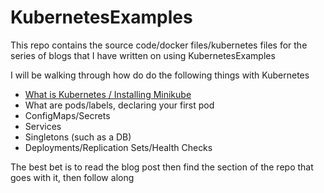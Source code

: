 # KubernetesExamples
This repo contains the source code/docker files/kubernetes files for the series of blogs that I have written on using KubernetesExamples



I will be walking through how do do the following things with Kubernetes


- [What is Kubernetes / Installing Minikube](https://sachabarbs.wordpress.com/2018/01/31/kubernetes-installing-minikube-part-1-of-n/)
- What are pods/labels, declaring your first pod
- ConfigMaps/Secrets
- Services
- Singletons (such as a DB)
- Deployments/Replication Sets/Health Checks

The best bet is to read the blog post then find the section of the repo that goes with it, then follow along


